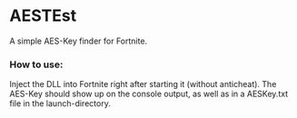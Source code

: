 # AESTEst
A simple AES-Key finder for Fortnite.

### How to use:
Inject the DLL into Fortnite right after starting it (without anticheat). The AES-Key should show up on the console output, as well as in a AESKey.txt file in the launch-directory.

